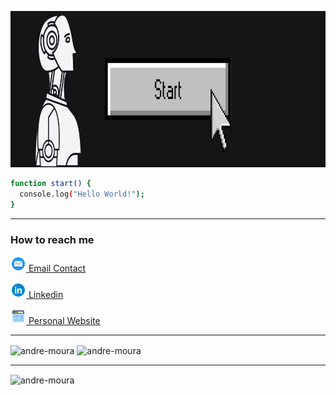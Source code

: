 <p align="center"><img src="https://github.com/andre-moura/andre-moura/blob/main/img/banner.png?raw=true" width="100%" height="250"/> </p>

```bash
function start() {
  console.log("Hello World!");
}
```
<hr>
<h3 align="left">How to reach me</h3> 

<img src="https://github.com/andre-moura/andre-moura/blob/main/img/email.png?raw=true" width="25px"/><a href="andre.silva@sptech.school" target="_blank"> Email Contact</a><br>

<img width="25px" src="https://github.com/andre-moura/andre-moura/blob/main/img/linkedIn.png?raw=true"/><a href="https://www.linkedin.com/in/andr%C3%A9-moura-815a9a1a7/" target="_blank"> Linkedin</a> <br>

<img width="25px" src="https://github.com/andre-moura/andre-moura/blob/main/img/website.png?raw=true"/><a href="https://andre-moura.github.io/andre-moura-website/" target="_blank"> Personal Website</a> <br>
<hr>


<img align="center" src="https://github-readme-stats.vercel.app/api?username=andre-moura&show_icons=true&locale=en&theme=dracula" alt="andre-moura" style="width:49%;"/> <img align="center" src="https://github-readme-streak-stats.herokuapp.com/?user=andre-moura&theme=dracula" alt="andre-moura" style="width:49%;"/>
<hr>
<img align="center" src="https://github-readme-stats.vercel.app/api/top-langs/?username=andre-moura&theme=dracula" alt="andre-moura" style="width:49%;"/>
